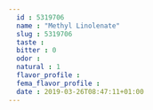 ```yaml
---
  id : 5319706
  name : "Methyl Linolenate"
  slug : 5319706
  taste : 
  bitter : 0
  odor : 
  natural : 1
  flavor_profile : 
  fema_flavor_profile : 
  date : 2019-03-26T08:47:11+01:00
---
```



